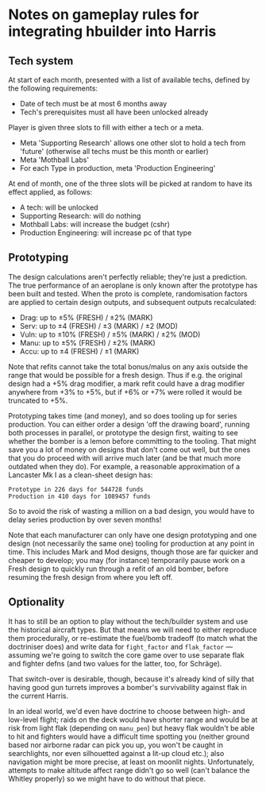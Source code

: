 Notes on gameplay rules for integrating hbuilder into Harris
============================================================

Tech system
-----------

At start of each month, presented with a list of available techs,
defined by the following requirements:

* Date of tech must be at most 6 months away
* Tech's prerequisites must all have been unlocked already

Player is given three slots to fill with either a tech or a meta.

* Meta 'Supporting Research' allows one other slot to hold a tech
  from 'future' (otherwise all techs must be this month or earlier)
* Meta 'Mothball Labs'
* For each Type in production, meta 'Production Engineering'

At end of month, one of the three slots will be picked at random to
have its effect applied, as follows:

* A tech: will be unlocked
* Supporting Research: will do nothing
* Mothball Labs: will increase the budget (cshr)
* Production Engineering: will increase pc of that type

Prototyping
-----------

The design calculations aren't perfectly reliable; they're just a
prediction.  The true performance of an aeroplane is only known
after the prototype has been built and tested.  When the proto is
complete, randomisation factors are applied to certain design
outputs, and subsequent outputs recalculated:

* Drag: up to ±5% (FRESH) / ±2% (MARK)
* Serv: up to ±4 (FRESH) / ±3 (MARK) / ±2 (MOD)
* Vuln: up to ±10% (FRESH) / ±5% (MARK) / ±2% (MOD)
* Manu: up to ±5% (FRESH) / ±2% (MARK)
* Accu: up to ±4 (FRESH) / ±1 (MARK)

Note that refits cannot take the total bonus/malus on any axis
outside the range that would be possible for a fresh design.  Thus
if e.g. the original design had a +5% drag modifier, a mark refit
could have a drag modifier anywhere from +3% to +5%, but if +6% or
+7% were rolled it would be truncated to +5%.

Prototyping takes time (and money), and so does tooling up for
series production.  You can either order a design 'off the drawing
board', running both processes in parallel, or prototype the design
first, waiting to see whether the bomber is a lemon before committing
to the tooling.  That might save you a lot of money on designs that
don't come out well, but the ones that you do proceed with will
arrive much later (and be that much more outdated when they do).
For example, a reasonable approximation of a Lancaster Mk I as a
clean-sheet design has:
```
Prototype in 226 days for 544728 funds
Production in 410 days for 1089457 funds
```
So to avoid the risk of wasting a million on a bad design, you would
have to delay series production by over seven months!

Note that each manufacturer can only have one design prototyping and
one design (not necessarily the same one) tooling for production at
any point in time.  This includes Mark and Mod designs, though those
are far quicker and cheaper to develop; you may (for instance)
temporarily pause work on a Fresh design to quickly run through a
refit of an old bomber, before resuming the fresh design from where
you left off.

Optionality
-----------

It has to still be an option to play without the tech/builder system
and use the historical aircraft types.  But that means we will need
to either reproduce them procedurally, or re-estimate the fuel/bomb
tradeoff (to match what the doctriniser does) and write data for
`fight_factor` and `flak_factor` — assuming we're going to switch the
core game over to use separate flak and fighter defns (and two values
for the latter, too, for Schräge).

That switch-over is desirable, though, because it's already kind of
silly that having good gun turrets improves a bomber's survivability
against flak in the current Harris.

In an ideal world, we'd even have doctrine to choose between high-
and low-level flight; raids on the deck would have shorter range and
would be at risk from light flak (depending on `manu_pen`) but heavy
flak wouldn't be able to hit and fighters would have a difficult time
spotting you (neither ground based nor airborne radar can pick you
up, you won't be caught in searchlights, nor even silhouetted against
a lit-up cloud etc.); also navigation might be more precise, at least
on moonlit nights.  Unfortunately, attempts to make altitude affect
range didn't go so well (can't balance the Whitley properly) so we
might have to do without that piece.
